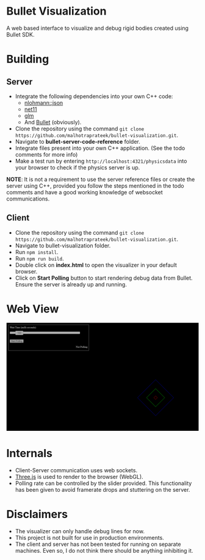 # Bullet Visualization
A web based interface to visualize and debug rigid bodies created using Bullet SDK.

# Building
## Server
- Integrate the following dependencies into your own C++ code:
  - [nlohmann::json](https://github.com/nlohmann/json)
  - [net11](https://github.com/whizzter/net11)
  - [glm](https://github.com/g-truc/glm)
  - And [Bullet](https://github.com/bulletphysics/bullet3) (obviously).
- Clone the repository using the command `git clone https://github.com/malhotraprateek/bullet-visualization.git`.
- Navigate to **bullet-server-code-reference** folder.
- Integrate files present into your own C++ application. (See the todo comments for more info)
- Make a test run by entering `http://localhost:4321/physicsdata` into your browser to check if the physics server is up.

**NOTE**: It is not a requirement to use the server reference files or create the server using C++, provided you follow the steps mentioned in the todo comments and have a good working knowledge of websocket communications.

## Client
- Clone the repository using the command `git clone https://github.com/malhotraprateek/bullet-visualization.git`.
- Navigate to bullet-visualization folder.
- Run `npm install`.
- Run `npm run build`.
- Double click on **index.html** to open the visualizer in your default browser.
- Click on **Start Polling** button to start rendering debug data from Bullet. 
  Ensure the server is already up and running.

# Web View

![Image](bullet-visualization/bullet-visualization.png)

# Internals

- Client-Server communication uses web sockets.
- [Three.js](https://github.com/mrdoob/three.js) is used to render to the browser (WebGL).
- Polling rate can be controlled by the slider provided. 
  This functionality has been given to avoid framerate drops and stuttering on the server.

# Disclaimers
- The visualizer can only handle debug lines for now.
- This project is not built for use in production environments.
- The client and server has not been tested for running on separate machines. 
  Even so, I do not think there should be anything inhibiting it.
